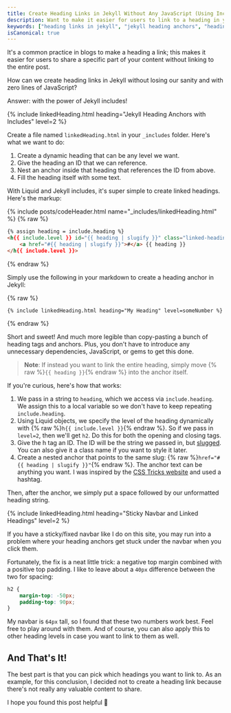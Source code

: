 ```yaml
---
title: Create Heading Links in Jekyll Without Any JavaScript (Using Includes)
description: Want to make it easier for users to link to a heading in your blog, but don't want to go through the hassle manually? In this post, we'll look at how you can create heading links with Jekyll includes.
keywords: ["heading links in jekyll", "jekyll heading anchors", "heading anchors in jekyll", "create linked headings"]
isCanonical: true
---
```


It's a common practice in blogs to make a heading a link; this makes it easier for users to share a specific part of your content without linking to the entire post.

How can we create heading links in Jekyll without losing our sanity and with zero lines of JavaScript?

Answer: with the power of Jekyll includes!

{% include linkedHeading.html heading="Jekyll Heading Anchors with Includes" level=2 %}

Create a file named `linkedHeading.html` in your `_includes` folder. Here's what we want to do:

1. Create a dynamic heading that can be any level we want.
2. Give the heading an ID that we can reference.
3. Nest an anchor inside that heading that references the ID from above.
4. Fill the heading itself with some text.

With Liquid and Jekyll includes, it's super simple to create linked headings. Here's the markup:

{% include posts/codeHeader.html name="_includes/linkedHeading.html" %}
{% raw %}
```html
{% assign heading = include.heading %}
<h{{ include.level }} id="{{ heading | slugify }}" class="linked-heading">
    <a href="#{{ heading | slugify }}">#</a> {{ heading }}
</h{{ include.level }}>
```
{% endraw %}

Simply use the following in your markdown to create a heading anchor in Jekyll:

{% raw %}
```liquid
{% include linkedHeading.html heading="My Heading" level=someNumber %}
```
{% endraw %}

Short and sweet! And much more legible than copy-pasting a bunch of heading tags and anchors. Plus, you don't have to introduce any unnecessary dependencies, JavaScript, or gems to get this done.

> **Note**: If instead you want to link the entire heading, simply move {% raw %}`{{ heading }}`{% endraw %} into the anchor itself.

If you're curious, here's how that works:

1. We pass in a string to `heading`, which we access via `include.heading`. We assign this to a local variable so we don't have to keep repeating `include.heading`.
2. Using Liquid objects, we specify the level of the heading dynamically with {% raw %}`h{{ include.level }}`{% endraw %}. So if we pass in `level=2`, then we'll get `h2`. Do this for both the opening and closing tags.
3. Give the h tag an ID. The ID will be the string we passed in, but [slugged](https://jekyllrb.com/docs/liquid/filters/). You can also give it a class name if you want to style it later.
4. Create a nested anchor that points to the same slug: {% raw %}`href="#{{ heading | slugify }}"`{% endraw %}. The anchor text can be anything you want. I was inspired by the [CSS Tricks website](https://css-tricks.com/) and used a hashtag.

Then, after the anchor, we simply put a space followed by our unformatted heading string.

{% include linkedHeading.html heading="Sticky Navbar and Linked Headings" level=2 %}

If you have a sticky/fixed navbar like I do on this site, you may run into a problem where your heading anchors get stuck under the navbar when you click them.

Fortunately, the fix is a neat little trick: a negative top margin combined with a positive top padding. I like to leave about a `40px` difference between the two for spacing:

```css
h2 {
    margin-top: -50px;
    padding-top: 90px;
}
```

My navbar is `64px` tall, so I found that these two numbers work best. Feel free to play around with them. And of course, you can also apply this to other heading levels in case you want to link to them as well.

## And That's It!

The best part is that you can pick which headings you want to link to. As an example, for this conclusion, I decided not to create a heading link because there's not really any valuable content to share.

I hope you found this post helpful 🙂
